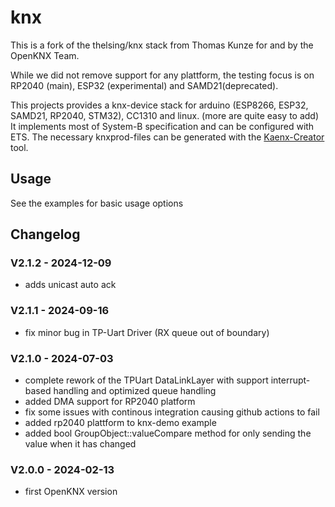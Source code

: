 # knx

This is a fork of the thelsing/knx stack from Thomas Kunze for and by the OpenKNX Team.

While we did not remove support for any plattform, the testing focus is on RP2040 (main), ESP32 (experimental) and SAMD21(deprecated).

This projects provides a knx-device stack for arduino (ESP8266, ESP32, SAMD21, RP2040, STM32), CC1310 and linux. (more are quite easy to add)
It implements most of System-B specification and can be configured with ETS.
The necessary knxprod-files can be generated with the [Kaenx-Creator](https://github.com/OpenKNX/Kaenx-Creator) tool.


## Usage
See the examples for basic usage options


## Changelog

### V2.1.2 - 2024-12-09
- adds unicast auto ack

### V2.1.1 - 2024-09-16
- fix minor bug in TP-Uart Driver (RX queue out of boundary)

### V2.1.0 - 2024-07-03
- complete rework of the TPUart DataLinkLayer with support interrupt-based handling and optimized queue handling
- added DMA support for RP2040 platform
- fix some issues with continous integration causing github actions to fail
- added rp2040 plattform to knx-demo example
- added bool GroupObject::valueCompare method for only sending the value when it has changed 

### V2.0.0 - 2024-02-13
- first OpenKNX version